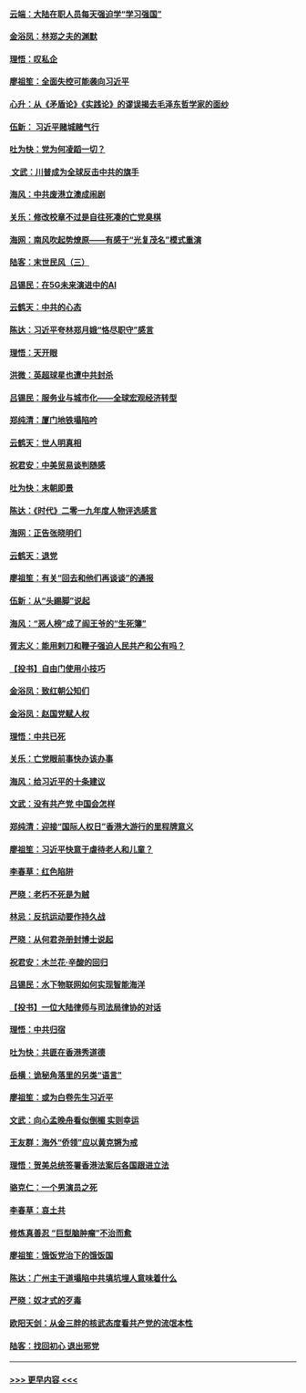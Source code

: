 #### [云端：大陆在职人员每天强迫学“学习强国”](../pages/nsc993/n11738735.md?t=12230422) 
#### [金浴凤：林郑之夫的渊默](../pages/nsc993/n11737735.md?t=12230422) 
#### [理悟：叹私企](../pages/nsc993/n11737715.md?t=12230422) 
#### [廖祖笙：全面失控可能袭向习近平](../pages/nsc993/n11737704.md?t=12230422) 
#### [心升：从《矛盾论》《实践论》的谬误揭去毛泽东哲学家的面纱](../pages/nsc993/n11736962.md?t=12230422) 
#### [伍新： 习近平赌城赌气行](../pages/nsc993/n11736929.md?t=12230422) 
#### [吐为快：党为何凌蹈一切？](../pages/nsc993/n11736915.md?t=12230422) 
#### [ 文武：川普成为全球反击中共的旗手](../pages/nsc993/n11736882.md?t=12230422) 
#### [海风：中共废港立澳成闹剧](../pages/nsc993/n11735857.md?t=12230422) 
#### [关乐：修改校章不过是自往死凑的亡党臭棋](../pages/nsc993/n11735097.md?t=12230422) 
#### [海网：南风吹起势燎原——有感于“光复茂名”模式重演](../pages/nsc993/n11732308.md?t=12230422) 
#### [陆客：末世民风（三）](../pages/nsc993/n11732211.md?t=12230422) 
#### [吕锡民：在5G未来演进中的AI](../pages/nsc993/n11730010.md?t=12230422) 
#### [云鹤天：中共的心态](../pages/nsc993/n11729906.md?t=12230422) 
#### [陈达：习近平夸林郑月娥“恪尽职守”感言](../pages/nsc993/n11729881.md?t=12230422) 
#### [理悟：天开眼](../pages/nsc993/n11729699.md?t=12230422) 
#### [洪微：英超球星也遭中共封杀](../pages/nsc993/n11727243.md?t=12230422) 
#### [吕锡民：服务业与城市化——全球宏观经济转型](../pages/nsc993/n11725845.md?t=12230422) 
#### [郑纯清：厦门地铁塌陷吟](../pages/nsc993/n11725813.md?t=12230422) 
#### [云鹤天：世人明真相](../pages/nsc993/n11725621.md?t=12230422) 
#### [祝君安：中美贸易谈判随感](../pages/nsc993/n11725609.md?t=12230422) 
#### [吐为快：末朝即景](../pages/nsc993/n11723365.md?t=12230422) 
#### [陈达：《时代》二零一九年度人物评选感言](../pages/nsc993/n11723337.md?t=12230422) 
#### [海网：正告张晓明们](../pages/nsc993/n11723228.md?t=12230422) 
#### [云鹤天：退党](../pages/nsc993/n11723056.md?t=12230422) 
#### [廖祖笙：有关“回去和他们再谈谈”的通报](../pages/nsc993/n11722442.md?t=12230422) 
#### [伍新：从“头踢脚”说起](../pages/nsc993/n11722429.md?t=12230422) 
#### [海风：“恶人榜”成了阎王爷的“生死簿”](../pages/nsc993/n11722272.md?t=12230422) 
#### [胥志义：能用剌刀和鞭子强迫人民共产和公有吗？](../pages/nsc993/n11720569.md?t=12230422) 
#### [【投书】自由门使用小技巧](../pages/nsc993/n11720180.md?t=12230422) 
#### [金浴凤：致红朝公知们](../pages/nsc993/n11720563.md?t=12230422) 
#### [金浴凤：赵国党赋人权](../pages/nsc993/n11720533.md?t=12230422) 
#### [理悟：中共已死](../pages/nsc993/n11720233.md?t=12230422) 
#### [关乐：亡党眼前事快办该办事](../pages/nsc993/n11719160.md?t=12230422) 
#### [海风：给习近平的十条建议](../pages/nsc993/n11717616.md?t=12230422) 
#### [文武：没有共产党 中国会怎样](../pages/nsc993/n11717584.md?t=12230422) 
#### [郑纯清：迎接“国际人权日”香港大游行的里程牌意义](../pages/nsc993/n11717417.md?t=12230422) 
#### [廖祖笙：习近平快意于虐待老人和儿童？](../pages/nsc993/n11715313.md?t=12230422) 
#### [李春草：红色陷阱](../pages/nsc993/n11715029.md?t=12230422) 
#### [严晓：老朽不死是为贼](../pages/nsc993/n11712910.md?t=12230422) 
#### [林忌：反抗运动要作持久战](../pages/nsc993/n11712623.md?t=12230422) 
#### [严晓：从何君尧册封博士说起](../pages/nsc993/n11712465.md?t=12230422) 
#### [祝君安：木兰花·辛酸的回归](../pages/nsc993/n11712381.md?t=12230422) 
#### [吕锡民：水下物联网如何实现智能海洋](../pages/nsc993/n11711158.md?t=12230422) 
#### [【投书】一位大陆律师与司法局律协的对话](../pages/nsc993/n11709675.md?t=12230422) 
#### [理悟：中共归宿](../pages/nsc993/n11710059.md?t=12230422) 
#### [吐为快：共匪在香港秀道德](../pages/nsc993/n11709979.md?t=12230422) 
#### [岳横：诡秘角落里的另类“语言”](../pages/nsc993/n11709792.md?t=12230422) 
#### [廖祖笙：或为白卷先生习近平](../pages/nsc993/n11708330.md?t=12230422) 
#### [文武：向心孟晚舟看似倒楣 实则幸运](../pages/nsc993/n11708236.md?t=12230422) 
#### [王友群：海外“侨领”应以黄克锵为戒](../pages/nsc993/n11706176.md?t=12230422) 
#### [理悟：贺美总统签署香港法案后各国跟进立法](../pages/nsc993/n11706853.md?t=12230422) 
#### [骆克仁：一个男演员之死](../pages/nsc993/n11706677.md?t=12230422) 
#### [李春草：哀土共](../pages/nsc993/n11706255.md?t=12230422) 
#### [修炼真善忍 “巨型脑肿瘤”不治而愈](../pages/nsc993/n11705340.md?t=12230422) 
#### [廖祖笙：饿饭党治下的饿饭国](../pages/nsc993/n11705085.md?t=12230422) 
#### [陈达：广州主干道塌陷中共填坑埋人意味着什么](../pages/nsc993/n11705046.md?t=12230422) 
#### [严晓：奴才式的歹毒](../pages/nsc993/n11704826.md?t=12230422) 
#### [欧阳天剑：从金三胖的核武态度看共产党的流氓本性](../pages/nsc993/n11702238.md?t=12230422) 
#### [陆客：找回初心 退出邪党](../pages/nsc993/n11702213.md?t=12230422) 

----
#### [ >>> 更早内容 <<< ](../indexes/nsc993-earlier.md)
